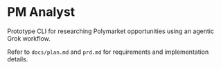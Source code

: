 # PM Analyst

Prototype CLI for researching Polymarket opportunities using an agentic Grok workflow.

Refer to `docs/plan.md` and `prd.md` for requirements and implementation details.
